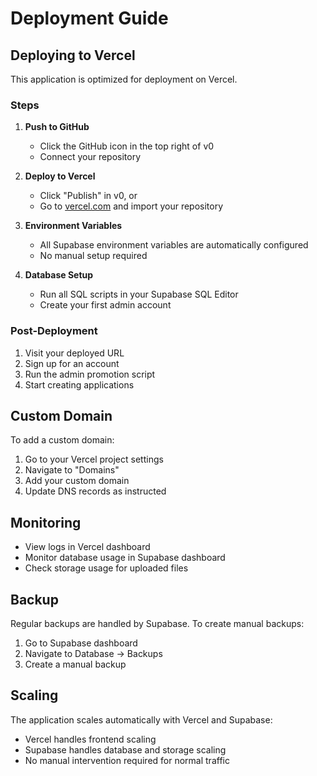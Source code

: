 # Deployment Guide

## Deploying to Vercel

This application is optimized for deployment on Vercel.

### Steps

1. **Push to GitHub**
   - Click the GitHub icon in the top right of v0
   - Connect your repository

2. **Deploy to Vercel**
   - Click "Publish" in v0, or
   - Go to [vercel.com](https://vercel.com) and import your repository

3. **Environment Variables**
   - All Supabase environment variables are automatically configured
   - No manual setup required

4. **Database Setup**
   - Run all SQL scripts in your Supabase SQL Editor
   - Create your first admin account

### Post-Deployment

1. Visit your deployed URL
2. Sign up for an account
3. Run the admin promotion script
4. Start creating applications

## Custom Domain

To add a custom domain:
1. Go to your Vercel project settings
2. Navigate to "Domains"
3. Add your custom domain
4. Update DNS records as instructed

## Monitoring

- View logs in Vercel dashboard
- Monitor database usage in Supabase dashboard
- Check storage usage for uploaded files

## Backup

Regular backups are handled by Supabase. To create manual backups:
1. Go to Supabase dashboard
2. Navigate to Database → Backups
3. Create a manual backup

## Scaling

The application scales automatically with Vercel and Supabase:
- Vercel handles frontend scaling
- Supabase handles database and storage scaling
- No manual intervention required for normal traffic
